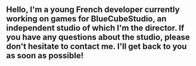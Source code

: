 ## Hello, I'm a young French developer currently working on games for BlueCubeStudio, an independent studio of which I'm the director. If you have any questions about the studio, please don't hesitate to contact me. I'll get back to you as soon as possible!

<!--
**Aruk0/Aruk0** is a ✨ _special_ ✨ repository because its `README.md` (this file) appears on your GitHub profile.

Here are some ideas to get you started:

- 🔭 I’m currently working on ...
- 🌱 I’m currently learning ...
- 👯 I’m looking to collaborate on ...
- 🤔 I’m looking for help with ...
- 💬 Ask me about ...
- 📫 How to reach me: ...
- 😄 Pronouns: ...
- ⚡ Fun fact: ...
-->
